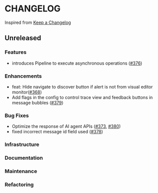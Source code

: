 # CHANGELOG

Inspired from [Keep a Changelog](https://keepachangelog.com/en/1.0.0/)

## Unreleased

### Features

- introduces Pipeline to execute asynchronous operations ([#376](https://github.com/opensearch-project/dashboards-assistant/pull/376))

### Enhancements

- feat: Hide navigate to discover button if alert is not from visual editor monitor([#368](https://github.com/opensearch-project/dashboards-assistant/pull/368))
- Add flags in the config to control trace view and feedback buttons in message bubbles ([#379](https://github.com/opensearch-project/dashboards-assistant/pull/379))

### Bug Fixes

- Optimize the response of AI agent APIs ([#373](https://github.com/opensearch-project/dashboards-assistant/pull/373), [#380](https://github.com/opensearch-project/dashboards-assistant/pull/380))
- fixed incorrect message id field used ([#378](https://github.com/opensearch-project/dashboards-assistant/pull/378))

### Infrastructure

### Documentation

### Maintenance

### Refactoring
